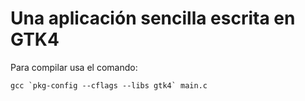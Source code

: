 # Una aplicación sencilla escrita en GTK4

Para compilar usa el comando:

```gcc `pkg-config --cflags --libs gtk4` main.c```
